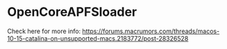 # OpenCoreAPFSloader

Check here for more info: https://forums.macrumors.com/threads/macos-10-15-catalina-on-unsupported-macs.2183772/post-28326528
